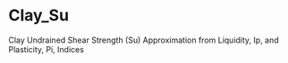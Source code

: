 # Clay_Su
Clay Undrained Shear Strength (Su) Approximation from Liquidity, Ip, and Plasticity, Pi, Indices 
